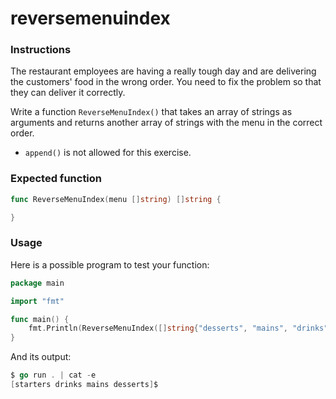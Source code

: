 # reversemenuindex

### Instructions

The restaurant employees are having a really tough day and are delivering the customers' food in the wrong order. You need to fix the problem so that they can deliver it correctly.

Write a function `ReverseMenuIndex()` that takes an array of strings as arguments and returns another array of strings with the menu in the correct order.

- `append()` is not allowed for this exercise.

### Expected function

```go
func ReverseMenuIndex(menu []string) []string {

}
```

### Usage

Here is a possible program to test your function:

```go
package main

import "fmt"

func main() {
    fmt.Println(ReverseMenuIndex([]string{"desserts", "mains", "drinks", "starters"}))
}
```

And its output:

```go
$ go run . | cat -e
[starters drinks mains desserts]$
```
